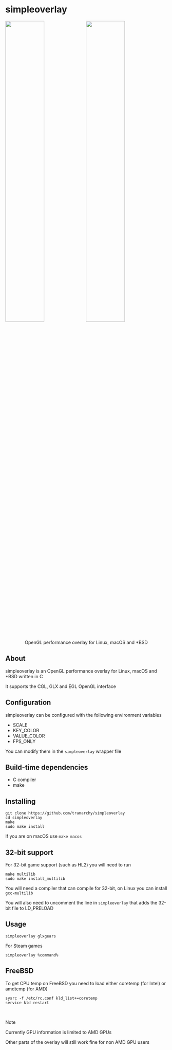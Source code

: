 # simpleoverlay
<p float="left">
<img width=49% src="https://github.com/user-attachments/assets/96665846-9989-4bf7-a4ba-b6e8bda1ff72" />
<img width=49% src="https://github.com/user-attachments/assets/0c1bcac4-fa1c-44ab-aa32-97ec810f5040" />
</p>

<p align="center">OpenGL performance overlay for Linux, macOS and *BSD</p>

## About

simpleoverlay is an OpenGL performance overlay for Linux, macOS and *BSD written in C

It supports the CGL, GLX and EGL OpenGL interface

## Configuration

simpleoverlay can be configured with the following environment variables

- SCALE
- KEY_COLOR
- VALUE_COLOR
- FPS_ONLY

You can modify them in the `simpleoverlay` wrapper file

## Build-time dependencies
- C compiler
- make

## Installing

```
git clone https://github.com/tranarchy/simpleoverlay
cd simpleoverlay
make
sudo make install
```

If you are on macOS use `make macos`

## 32-bit support

For 32-bit game support (such as HL2) you will need to run

```
make multilib
sudo make install_multilib
```

You will need a compiler that can compile for 32-bit, on Linux you can install `gcc-multilib`

You will also need to uncomment the line in `simpleoverlay` that adds the 32-bit file to LD_PRELOAD


## Usage

```
simpleoverlay glxgears
```

For Steam games

```
simpleoverlay %command%
```

## FreeBSD

To get CPU temp on FreeBSD you need to load either coretemp (for Intel) or amdtemp (for AMD)

```
sysrc -f /etc/rc.conf kld_list+=coretemp
service kld restart
```

<br>

> [!NOTE]
> Currently GPU information is limited to AMD GPUs
>
> Other parts of the overlay will still work fine for non AMD GPU users

